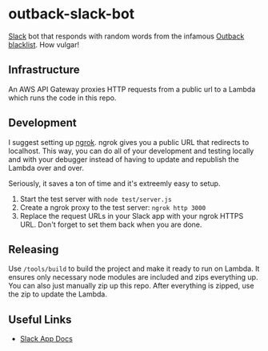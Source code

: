 # outback-slack-bot

[Slack](https://slack.com) bot that responds with random words from the infamous [Outback blacklist](https://www.reddit.com/r/webdev/comments/91mi29/the_source_over_at_outback_steakhouse_is_mighty/). How vulgar!


## Infrastructure

An AWS API Gateway proxies HTTP requests from a public url to a Lambda which runs the code in this repo.


## Development

I suggest setting up [ngrok](https://ngrok.com/). ngrok gives you a public URL that redirects to localhost. This way, you can do all of your development and testing locally and with your debugger instead of having to update and republish the Lambda over and over.

Seriously, it saves a ton of time and it's extreemly easy to setup.

1. Start the test server with `node test/server.js`
2. Create a ngrok proxy to the test server: `ngrok http 3000`
3. Replace the request URLs in your Slack app with your ngrok HTTPS URL. Don't forget to set them back when you are done.


## Releasing

Use `/tools/build` to build the project and make it ready to run on Lambda. It ensures only necessary node modules are included and zips everything up. You can also just manually zip up this repo. After everything is zipped, use the zip to update the Lambda.


## Useful Links

- [Slack App Docs](https://api.slack.com/slack-apps)